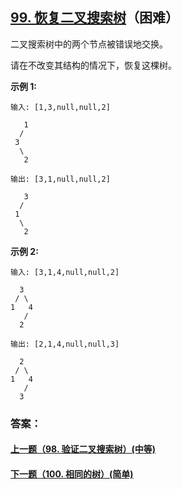 ## [99. 恢复二叉搜索树](https://leetcode-cn.com/problems/recover-binary-search-tree/)（困难）

二叉搜索树中的两个节点被错误地交换。

请在不改变其结构的情况下，恢复这棵树。

**示例 1:**

```
输入: [1,3,null,null,2]

   1
  /
 3
  \
   2

输出: [3,1,null,null,2]

   3
  /
 1
  \
   2
```

**示例 2:**

```
输入: [3,1,4,null,null,2]

  3
 / \
1   4
   /
  2

输出: [2,1,4,null,null,3]

  2
 / \
1   4
   /
  3
```



### 答案：



#### [上一题（98. 验证二叉搜索树）(中等)](https://github.com/sdwwld/leetCode/blob/master/src/main/java/com/wld/java/leetcode/leetCode0098.md)

#### [下一题（100. 相同的树）(简单)](https://github.com/sdwwld/leetCode/blob/master/src/main/java/com/wld/java/leetcode/leetCode0100.md)